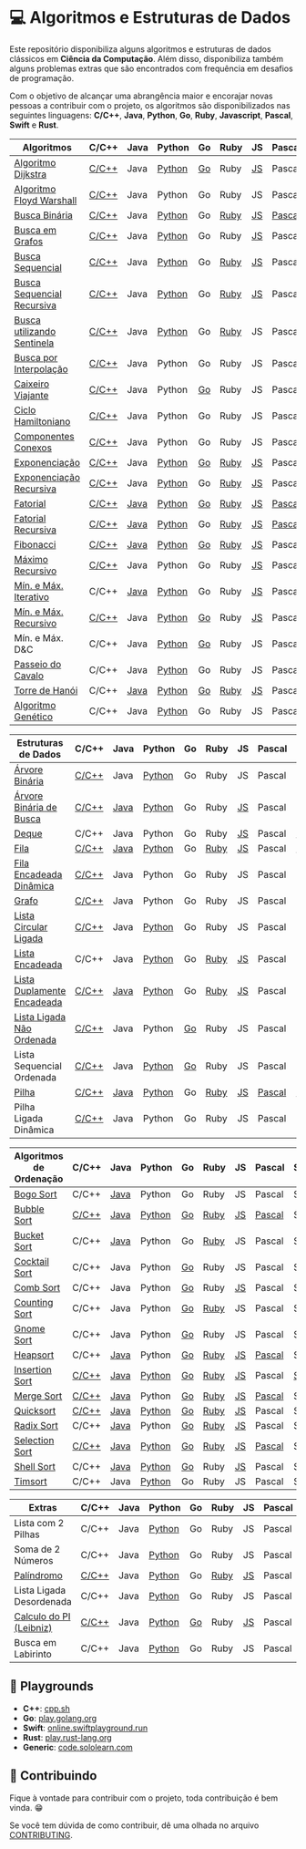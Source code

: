 # :computer: Algoritmos e Estruturas de Dados

Este repositório disponibiliza alguns algoritmos e estruturas de dados clássicos em **Ciência da Computação**. Além disso, disponibiliza também alguns problemas extras que são encontrados com frequência em desafios de programação.

Com o objetivo de alcançar uma abrangência maior e encorajar novas pessoas a contribuir com o projeto, os algoritmos são disponibilizados nas seguintes linguagens: **C/C++**, **Java**, **Python**, **Go**, **Ruby**, **Javascript**, **Pascal**, **Swift** e **Rust**.

| Algoritmos                       | C/C++                                       | Java                                             | Python                                                 | Go                                                                    | Ruby                                             | JS                                                   | Pascal                                     | Swift                                        | Rust                                           |
|--------------------------------- |-------------------------------------------- |------------------------------------------------- |------------------------------------------------------- |---------------------------------------------------------------------- |------------------------------------------------- |----------------------------------------------------- |------------------------------------------- |--------------------------------------------- |----------------------------------------------- |
| [Algoritmo Dijkstra][1]          | [C/C++](./src/c/AlgoritmoDijkstra.c)        | Java                                             | [Python](./src/python/dijkstra.py)                     | [Go](./src/go/dijkstra/dijkstra.go)                                   | Ruby                                             | [JS](src/javascript/AlgoritmoDijkstra.js)            | Pascal                                     | Swift                                        | Rust                                           |
| [Algoritmo Floyd Warshall][2]    | [C/C++](./src/c/AlgoritmoFloydWarshall.c)   | Java                                             | Python                                                 | Go                                                                    | Ruby                                             | JS                                                   | Pascal                                     | Swift                                        | Rust                                           |
| [Busca Binária][5]               | [C/C++](./src/c/BinarySearch.cpp)           | Java                                             | [Python](./src/python/busca_binaria.py)                | Go                                                                    | [Ruby](./src/ruby/BuscaBinaria.rb)               | [JS](./src/javascript/BinarySearch.js)               | [Pascal](./src/pascal/busca-binaria.pas)   | Swift                                        | Rust                                           |
| [Busca em Grafos][6]             | [C/C++](./src/c/BuscaEmGrafo.c)             | Java                                             | [Python](./src/python/busca_em_grafo.py)               | Go                                                                    | Ruby                                             | [JS](./src/javascript/GraphSearch.js)                | Pascal                                     | Swift                                        | Rust                                           |
| [Busca Sequencial][7]            | [C/C++](./src/c/BuscaSequencial.c)          | Java                                             | [Python](./src/python/busca_sequencial.py)             | Go                                                                    | [Ruby](./src/ruby/BuscaSequencial.rb)            | [JS](./src/javascript/BuscaLinear.js)                | Pascal                                     | Swift                                        | Rust                                           |
| [Busca Sequencial Recursiva][8]  | [C/C++](./src/c/BuscaSequencialRecursiva.c) | Java                                             | [Python](./src/python/busca_sequencial_recursiva.py)   | Go                                                                    | [Ruby](src/ruby/Busca_Sequencial_Recursiva.rb)   | [JS](./src/javascript/RecursiveLinearSearch.js)      | Pascal                                     | Swift                                        | Rust                                           |
| [Busca utilizando Sentinela][9]  | [C/C++](./src/c/BuscaSentinela.c)           | Java                                             | [Python](./src/python/busca_sentinela.py)              | Go                                                                    | [Ruby](./src/ruby/BuscaSentinela.rb)             | JS                                                   | Pascal                                     | Swift                                        | Rust                                           |
| [Busca por Interpolação][55]     | [C/C++](./src/c/Interpolation_search.cpp)   | Java                                             | Python                                                 | Go                                                                    | Ruby                                             | JS                                                   | Pascal                                     | Swift                                        | Rust                                           |
| [Caixeiro Viajante][10]          | [C/C++](./src/c/CaixeiroViajante.c)         | Java                                             | Python                                                 | [Go](./src/go/caixeiroviajante/caixeiroviajante.go)                   | Ruby                                             | JS                                                   | Pascal                                     | Swift                                        | Rust                                           |
| [Ciclo Hamiltoniano][11]         | [C/C++](./src/c/CicloHamiltoniano.c)        | Java                                             | Python                                                 | Go                                                                    | Ruby                                             | JS                                                   | Pascal                                     | Swift                                        | Rust                                           |
| [Componentes Conexos][12]        | [C/C++](./src/c/ComponentesConexos.c)       | Java                                             | Python                                                 | Go                                                                    | Ruby                                             | JS                                                   | Pascal                                     | Swift                                        | Rust                                           |
| [Exponenciação][13]              | [C/C++](./src/c/Exponenciacao.c)            | Java                                             | [Python](./src/python/exponenciacao.py)                | [Go](./src/go/exponenciacao/exponenciacao.go)                         | [Ruby](./src/ruby/Exponenciacao.rb)              | [JS](./src/javascript/Exponentiation.js)             | Pascal                                     | Swift                                        | Rust                                           |
| [Exponenciação Recursiva][14]    | [C/C++](./src/c/ExponenciacaoRecursiva.c)   | Java                                             | [Python](./src/python/exponenciacao_recursiva.py)      | Go                                                                    | [Ruby](./src/ruby/ExponenciacaoRecursiva.rb)     | [JS](./src/javascript/ExponentiationRecursive.js)    | Pascal                                     | Swift                                        | [Rust](./src/rust/exponentiation_recursive.rs) |
| [Fatorial][15]                   | [C/C++](./src/c/Fatorial.c)                 | [Java](./src/java/Fatorial.java)                 | [Python](./src/python/fatorial.py)                     | [Go](./src/go/fatorial/fatorial.go)                                   | [Ruby](./src/ruby/Fatorial.rb)                   | [JS](./src/javascript/Factorial.js)                  | [Pascal](./src/pascal/fatorial.pas)        | [Swift](./src/swift/fatorial.swift)          | Rust                                           |
| [Fatorial Recursiva][16]         | [C/C++](./src/c/FatorialRecursiva.c)        | [Java](./src/java/FatorialRecursiva.java)        | [Python](./src/python/fatorial_recursiva.py)           | Go                                                                    | [Ruby](./src/ruby/Fatorial.rb)                   | [JS](./src/javascript/FactorialRecursive.js)         | [Pascal](src/pascal/fatorial-recusiva.pas) | [Swift](./src/swift/fatorialRecursivo.swift) | [Rust](./src/rust/fatorial_recursiva.rs)       |
| [Fibonacci][17]                  | [C/C++](./src/c/Fibonacci.cpp)              | [Java](./src/java/Fibonacci.java)                | [Python](./src/python/fibonacci.py)                    | [Go](./src/go/fibonacci/fibonacci.go)                                 | [Ruby](./src/ruby/Fibonacci.rb)                  | [JS](./src/javascript/Fibonacci.js)                  | Pascal                                     | [Swift](./src/swift/fibonacci.swift)         | [Rust](./src/rust/fibonacci.rs)                |
| [Máximo Recursivo][26]           | [C/C++](./src/c/MaxRecursivo.c)             | Java                                             | Python                                                 | Go                                                                    | Ruby                                             | [JS](./src/javascript/MaxRecursive.js)               | Pascal                                     | Swift                                        | Rust                                           |
| [Mín. e Máx. Iterativo][27]      | C/C++                                       | [Java](./src/java/MaxMinArray.java)              | [Python](./src/python/min_max_iterativo.py)            | Go                                                                    | Ruby                                             | [JS](./src/javascript/IterativeMinAndMax.js)         | Pascal                                     | Swift                                        | [Rust](./src/rust/min_max_iterativo.rs)        |
| [Mín. e Máx. Recursivo][28]      | [C/C++](./src/c/MaxMinRecursivo.c)          | Java                                             | [Python](./src/python/maximo_minimo_recursivo.py)      | [Go](./src/go/maximominimo/MaximoMinimo.go)                           | Ruby                                             | [JS](./src/javascript/RecursiveMinAndMax.js)         | Pascal                                     | Swift                                        | [Rust](./src/rust/min_max_recursivo.rs)        |
| Mín. e Máx. D&C                  | C/C++                                       | Java                                             | [Python](./src/python/maximo_recursivo_dc.py)          | [Go](./src/go/maximominimo/MaximoMinimo.go)                           | Ruby                                             | JS                                                   | Pascal                                     | Swift                                        | Rust                                           |
| [Passeio do Cavalo][30]          | C/C++                                       | Java                                             | [Python](./src/python/passeio_do_cavalo.py)            | Go                                                                    | Ruby                                             | JS                                                   | Pascal                                     | Swift                                        | Rust                                           |
| [Torre de Hanói][33]             | C/C++                                       | [Java](./src/java/TorreDeHanoi.java)             | [Python](./src/python/torre_de_hanoi.py)               | [Go](./src/go/hanoi/hanoi.go)                                         | [Ruby](./src/ruby/Hanoi.rb)                      | [JS](./src/javascript/TorreDeHanoi.js)               | Pascal                                     | [Swift](./src/swift/hanoi.swift)             | [Rust](./src/rust/torre_hanoi.rs)              |
| [Algoritmo Genético][51]         | C/C++                                       | Java                                             | [Python](./src/python/genetic_algorithm.py)            | Go                                                                    | Ruby                                             | JS                                                   | Pascal                                     | Swift                                        | Rust                                           |

| Estruturas de Dados              | C/C++                                       | Java                                             | Python                                                 | Go                                                                    | Ruby                                             | JS                                                   | Pascal                                     | Swift                                        | Rust                                           |
| -------------------------------- | ------------------------------------------- | ------------------------------------------------ | ----------------------------------------------------   | --------------------------------------------------------------------- | ------------------------------------------------ | ---------------------------------------------------- | ------------------------------------------ | -------------------------------------------- | ---------------------------------------------- |
| [Árvore Binária][4]              | [C/C++](./src/c/ArvoreBinaria.c)            | Java                                             | [Python](./src/python/binary_tree.py)                  | Go                                                                    | Ruby                                             | JS                                                   | Pascal                                     | Swift                                        | Rust                                           |
| [Árvore Binária de Busca][3]     | [C/C++](./src/c/ArvoreBinariaDeBusca.c)     | [Java](./src/java/ArvoreDeBuscaBinaria.java)     | [Python](./src/python/arvore_binaria_de_busca.py)      | Go                                                                    | Ruby                                             | [JS](./src/javascript/ArvoreDeBuscaBinaria.js)       | Pascal                                     | Swift                                        | Rust                                           |
| [Deque][54]                      | C/C++                                       | Java                                             | Python                                                 | Go                                                                    | Ruby                                             | [JS](./src/javascript/Deque.js)                      | Pascal                                     | [Swift](./src/swift/deque.swift)             | [Rust](./src/rust/deque.rs)                    |
| [Fila][18]                       | [C/C++](./src/c/Fila.c)                     | [Java](./src/java/Fila.java)                     | [Python](./src/python/fila.py)                         | Go                                                                    | [Ruby](./src/ruby/Fila.rb)                       | [JS](./src/javascript/Fila.js)                       | Pascal                                     | [Swift](./src/swift/fila.swift)              | [Rust](./src/rust/fila.rs)                     |
| [Fila Encadeada Dinâmica][19]    | [C/C++](./src/c/FilaEncadeadaDinamica.c)    | Java                                             | Python                                                 | Go                                                                    | Ruby                                             | JS                                                   | Pascal                                     | Swift                                        | Rust                                           |
| [Grafo][20]                      | [C/C++](./src/c/Grafos.c)                   | Java                                             | Python                                                 | Go                                                                    | Ruby                                             | JS                                                   | Pascal                                     | Swift                                        | Rust                                           |
| [Lista Circular Ligada][52]      | [C/C++](./src/c/ListaCircularLigada.c)      | Java                                             | [Python](./src/python/lista_encadeada_circular.py)     | Go                                                                    | Ruby                                             | JS                                                   | Pascal                                     | Swift                                        | Rust                                           |
| [Lista Encadeada][22]            | C/C++                                       | Java                                             | [Python](./src/python/lista_encadeada.py)              | Go                                                                    | [Ruby](./src/ruby/Lista_encadeada.rb)            | [JS](./src/javascript/ListaSimplesmenteEncadeada.js) | Pascal                                     | Swift                                        | [Rust](./src/rust/linked_list.rs)              |
| [Lista Duplamente Encadeada][23] | [C/C++](./src/c/ListaDuplamenteEncadeada.c) | [Java](./src/java/ListaDuplamenteEncadeada.java) | [Python](./src/python/lista_duplamente_encadeada.py)   | Go                                                                    | [Ruby](./src/ruby/Lista_duplamente_encadeada.rb) | [JS](./src/javascript/ListaDuplamenteEncadeada.js)   | Pascal                                     | Swift                                        | Rust                                           |
| [Lista Ligada Não Ordenada][24]  | [C/C++](./src/c/ListaLigadaNaoOrdenada.c)   | Java                                             | Python                                                 | [Go](src/go/listasequencialnaoordenada/listaSequencialNaoOrdenada.go) | Ruby                                             | JS                                                   | Pascal                                     | Swift                                        | Rust                                           |
| Lista Sequencial Ordenada        | [C/C++](./src/c/ListaSequencialOrdenada.c)  | Java                                             | [Python](./src/python/lista_sequencial_ordenada.py)    | [Go](src/go/listasequencialordenada/listaSequencialOrdenada.go)       | Ruby                                             | JS                                                   | Pascal                                     | Swift                                        | Rust                                           |
| [Pilha][31]                      | [C/C++](./src/c/Pilha.c)                    | [Java](./src/java/Pilha.java)                    | [Python](./src/python/pilha.py)                        | Go                                                                    | [Ruby](./src/ruby/Pilha.rb)                      | [JS](./src/javascript/Pilha.js)                      | [Pascal](./src/pascal/pilha.pas)           | [Swift](./src/swift/pilha.swift)             | [Rust](./src/rust/pilha.rs)                    |
| Pilha Ligada Dinâmica            | [C/C++](./src/c/PilhaLigadaDinamica.c)      | Java                                             | Python                                                 | Go                                                                    | Ruby                                             | JS                                                   | Pascal                                     | Swift                                        | Rust                                           |

| Algoritmos de Ordenação          | C/C++                                       | Java                                             | Python                                                 | Go                                                                    | Ruby                                             | JS                                                   | Pascal                                     | Swift                                        | Rust                                           |
| -------------------------------- | ------------------------------------------- | ------------------------------------------------ | ------------------------------------------------------ | --------------------------------------------------------------------- | ------------------------------------------------ | ---------------------------------------------------- | ------------------------------------------ | -------------------------------------------- | ---------------------------------------------- |
| [Bogo Sort][34]                  | C/C++                                       | [Java](./src/java/BogoSort.java)                 | Python                                                 | Go                                                                    | Ruby                                             | JS                                                   | Pascal                                     | Swift                                        | Rust                                           |
| [Bubble Sort][35]                | [C/C++](./src/c/BubbleSort.cpp)             | [Java](./src/java/BubbleSort.java)               | [Python](./src/python/bubble_sort.py)                  | [Go](./src/go/bubbleSort/bubbleSort.go)                               | [Ruby](./src/ruby/bubble_sort.rb)                | [JS](./src/javascript/BurbbleSort.js)                | [Pascal](./src/pascal/bubble-sort.pas)     | Swift                                        | [Rust](./src/rust/bubble_sort.rs)              |
| [Bucket Sort][36]                | C/C++                                       | [Java](./src/java/BucketSort.java)               | Python                                                 | Go                                                                    | [Ruby](./src/ruby/bucket_sort.rb)                | JS                                                   | Pascal                                     | Swift                                        | Rust                                           |
| [Cocktail Sort][37]              | C/C++                                       | Java                                             | Python                                                 | [Go](./src/go/cocktailsort/cocktailsort.go)                           | Ruby                                             | JS                                                   | Pascal                                     | Swift                                        | Rust                                           |
| [Comb Sort][38]                  | C/C++                                       | Java                                             | Python                                                 | [Go](./src/go/combsort/combsort.go)                                   | Ruby                                             | [JS](./src/javascript/CombSort.js)                   | Pascal                                     | Swift                                        | Rust                                           |
| [Counting Sort][39]              | C/C++                                       | Java                                             | Python                                                 | [Go](./src/go/countingsort/countingsort.go)                           | [Ruby](./src/ruby/count_sort.rb)                 | JS                                                   | Pascal                                     | Swift                                        | Rust                                           |
| [Gnome Sort][40]                 | C/C++                                       | Java                                             | Python                                                 | [Go](./src/go/gnomesort/gnomesort.go)                                 | Ruby                                             | JS                                                   | Pascal                                     | Swift                                        | [Rust](./src/rust/gnomesort.rs)                |
| [Heapsort][41]                   | C/C++                                       | [Java](./src/java/HeapSort.java)                 | Python                                                 | [Go](./src/go/heapsort/heapsort.go)                                   | [Ruby](./src/ruby/heap_sort.rb)                  | [JS](./src/javascript/HeapSort.js)                   | [Pascal](./src/pascal/heapsort.pas)        | Swift                                        | Rust                                           |
| [Insertion Sort][42]             | [C/C++](./src/c/InsertionSort.cpp)          | [Java](./src/java/InsertionSort.java)            | [Python](./src/python/insertion_sort.py)               | [Go](./src/go/insertionsort/insertionsort.go)                         | [Ruby](./src/ruby/insertion_sort.rb)             | [JS](./src/javascript/InsertionSort.js)              | Pascal                                     | [Swift](./src/swift/insertionSort.swift)     | [Rust](./src/rust/insertion_sort.rs)           |
| [Merge Sort][44]                 | [C/C++](./src/c/MergeSort.c)                | [Java](./src/java/Mergesort.java)                | Python                                                 | [Go](./src/go/mergesort/mergesort.go)                                 | [Ruby](./src/ruby/merge_sort.rb)                 | [JS](./src/javascript/MergeSort.js)                  | [Pascal](./src/pascal/mergesort.pas)       | Swift                                        | Rust                                           |
| [Quicksort][45]                  | [C/C++](./src/c/QuickSort.cpp)              | [Java](./src/java/Quicksort.java)                | [Python](./src/python/quick_sort.py)                   | [Go](./src/go/quicksort/quicksort.go)                                 | [Ruby](./src/ruby/quick_sort.rb)                 | [JS](./src/javascript/QuickSort.js)                  | Pascal                                     | Swift                                        | Rust                                           |
| [Radix Sort][46]                 | C/C++                                       | [Java](./src/java/RadixSort.java)                | Python                                                 | [Go](./src/go/radixsort/radixsort.go)                                 | [Ruby](./src/ruby/radix_sort.rb)                 | [JS](./src/javascript/RadixSort.js)                  | Pascal                                     | Swift                                        | Rust                                           |
| [Selection Sort][47]             | [C/C++](./src/c/SelectionSort.cpp)          | [Java](./src/java/SelectionSort.java)            | [Python](./src/python/selection_sort.py)               | [Go](./src/go/selectionsort/selectionsort.go)                         | [Ruby](./src/ruby/selection_sort.rb)             | [JS](./src/javascript/SelectionSort.js)              | [Pascal](./src/pascal/selectsort.pas)      | Swift                                        | Rust                                           |
| [Shell Sort][48]                 | C/C++                                       | [Java](./src/java/ShellSort.java)                | [Python](./src/python/shell_sort.py)                   | [Go](./src/go/shellsort/shellsort.go)                                 | Ruby                                             | [JS](./src/javascript/ShellSort.js)                  | Pascal                                     | Swift                                        | Rust                                           |
| [Timsort][53]                    | C/C++                                       | Java                                             | [Python](./src/python/tim_sort.py)                     | Go                                                                    | Ruby                                             | JS                                                   | Pascal                                     | Swift                                        | Rust                                           |

| Extras                           | C/C++                                       | Java                                             | Python                                                 | Go                                                                    | Ruby                                             | JS                                                   | Pascal                                     | Swift                                        | Rust                                           |
| -------------------------------- | ------------------------------------------- | ------------------------------------------------ | ------------------------------------------------------ | --------------------------------------------------------------------- | ------------------------------------------------ | ---------------------------------------------------- | ------------------------------------------ | -------------------------------------------- | ---------------------------------------------- |
| Lista com 2 Pilhas               | C/C++                                       | Java                                             | [Python](./src/python/lista_com_pilhas.py)             | Go                                                                    | Ruby                                             | JS                                                   | Pascal                                     | Swift                                        | Rust                                           |
| Soma de 2 Números                | C/C++                                       | Java                                             | [Python](./src/python/soma_dois_numeros.py)            | Go                                                                    | Ruby                                             | JS                                                   | Pascal                                     | Swift                                        | Rust                                           |
| [Palíndromo][49]                 | [C/C++](./src/c/Palindromo.c)               | Java                                             | [Python](./src/python/palindromo.py)                   | Go                                                                    | [Ruby](./src/ruby/Palindromo.rb)                 | [JS](./src/javascript/Palindromo.js)                 | Pascal                                     | [Swift](./src/swift/palindromo.swift)        | [Rust](./src/rust/palindromo.rs)               |
| Lista Ligada Desordenada         | C/C++                                       | Java                                             | [Python](./src/python/lista_encadeada_desordenada.py)  | Go                                                                    | Ruby                                             | JS                                                   | Pascal                                     | Swift                                        | Rust                                           |
| [Calculo do PI (Leibniz)][50]    | [C/C++](./src/c/CalculatePi.py)             | Java                                             | [Python](./src/python/calculate_pi.py)                 | [Go](./src/go/calculatepi/calculatepi.go)                             | Ruby                                             | [JS](./src/javascript/calculate_pi.js)               | Pascal                                     | [Swift](./src/swift/calculatePi.swift)       | [Rust](./src/rust/calculate_pi.rs)             |
| Busca em Labirinto               | C/C++                                       | Java                                             | [Python](./src/python/busca_em_labirinto.py)           | Go                                                                    | Ruby                                             | JS                                                   | Pascal                                     | Swift                                        | Rust                                           |

## :ferris_wheel: Playgrounds

- **C++**: [cpp.sh][60]
- **Go**: [play.golang.org][56]
- **Swift**: [online.swiftplayground.run][57]
- **Rust**: [play.rust-lang.org][58]
- **Generic**: [code.sololearn.com][59]

## :dancers: Contribuindo

Fique à vontade para contribuir com o projeto, toda contribuição é bem vinda. :grin:

Se você tem dúvida de como contribuir, dê uma olhada no arquivo [CONTRIBUTING](CONTRIBUTING.md).

[1]: https://pt.wikipedia.org/wiki/Algoritmo_de_Dijkstra
[2]: https://pt.wikipedia.org/wiki/Algoritmo_de_Floyd-Warshall
[3]: https://pt.wikipedia.org/wiki/Árvore_binária_de_busca
[4]: https://pt.wikipedia.org/wiki/Árvore_binária
[5]: https://pt.wikipedia.org/wiki/Pesquisa_binária
[6]: https://www.inf.ufsc.br/grafos/represen/busca.html
[7]: https://pt.wikipedia.org/wiki/Busca_linear
[8]: https://pt.wikipedia.org/wiki/Busca_linear
[9]: https://updatedcode.wordpress.com/2015/06/16/busca-sequencial-com-sentinela/
[10]: https://pt.wikipedia.org/wiki/Problema_do_caixeiro-viajante
[11]: https://pt.wikipedia.org/wiki/Caminho_hamiltoniano
[12]: https://www.ime.usp.br/~pf/algoritmos_para_grafos/aulas/components.html
[13]: https://pt.wikipedia.org/wiki/Exponenciação
[14]: https://pt.wikipedia.org/wiki/Exponenciação
[15]: https://pt.wikipedia.org/wiki/Fatorial
[16]: https://pt.wikipedia.org/wiki/Fatorial
[17]: https://pt.wikipedia.org/wiki/Sequência_de_Fibonacci
[18]: https://pt.wikipedia.org/wiki/FIFO
[19]: https://www.ime.usp.br/~pf/algoritmos/aulas/lista.html
[20]: https://pt.wikipedia.org/wiki/Teoria_dos_grafos
[22]: https://pt.wikipedia.org/wiki/Lista_ligada
[23]: https://pt.wikipedia.org/wiki/Lista_duplamente_ligada
[24]: https://www.ime.usp.br/~pf/algoritmos/aulas/lista.html
[26]: https://www.ime.usp.br/~pf/algoritmos/aulas/recu.html
[27]: https://www.ime.usp.br/~pf/algoritmos/aulas/recu.html
[28]: https://www.ime.usp.br/~pf/algoritmos/aulas/recu.html
[30]: https://pt.wikipedia.org/wiki/Problema_do_cavalo
[31]: https://pt.wikipedia.org/wiki/LIFO
[33]: https://pt.wikipedia.org/wiki/Torre_de_Hanói
[34]: https://pt.wikipedia.org/wiki/Bogosort
[35]: https://pt.wikipedia.org/wiki/Bubble_sort
[36]: https://pt.wikipedia.org/wiki/Bucket_sort
[37]: https://pt.wikipedia.org/wiki/Cocktail_sort
[38]: https://pt.wikipedia.org/wiki/Comb_sort
[39]: https://pt.wikipedia.org/wiki/Counting_sort
[40]: https://pt.wikipedia.org/wiki/Gnome_sort
[41]: https://pt.wikipedia.org/wiki/Heapsort
[42]: https://pt.wikipedia.org/wiki/Insertion_sort
[44]: https://pt.wikipedia.org/wiki/Merge_sort
[45]: https://pt.wikipedia.org/wiki/Quicksort
[46]: https://pt.wikipedia.org/wiki/Radix_sort
[47]: https://pt.wikipedia.org/wiki/Selection_sort
[48]: https://pt.wikipedia.org/wiki/Shell_sort
[49]: https://pt.wikipedia.org/wiki/Palíndromo
[50]: https://pt.wikipedia.org/wiki/Fórmula_de_Leibniz_para_π
[51]: https://pt.wikipedia.org/wiki/Algoritmo_genético
[52]: https://www.youtube.com/watch?v=bxwIm3F6aaQ
[53]: https://en.wikipedia.org/wiki/Timsort
[54]: https://pt.wikipedia.org/wiki/Deque_(estruturas_de_dados)
[55]: https://en.wikipedia.org/wiki/Interpolation_search
[56]: https://play.golang.org
[57]: http://online.swiftplayground.run
[58]: https://play.rust-lang.org
[59]: https://code.sololearn.com
[60]: http://cpp.sh/
